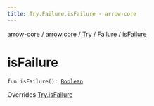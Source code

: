 ```yaml
---
title: Try.Failure.isFailure - arrow-core
---
```


[arrow-core](../../../index.html) / [arrow.core](../../index.html) / [Try](../index.html) / [Failure](index.html) / [isFailure](./is-failure.html)

# isFailure

`fun isFailure(): `[`Boolean`](https://kotlinlang.org/api/latest/jvm/stdlib/kotlin/-boolean/index.html)

Overrides [Try.isFailure](../is-failure.html)

